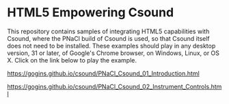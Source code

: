 # HTML5 Empowering Csound

This repository contains samples of integrating HTML5 capabilities with Csound, where the PNaCl build of Csound is used, so that Csound itself does not need to be installed. These examples should play in any desktop version, 31 or later, of Google's Chrome browser, on Windows, Linux, or OS X. Click on the link below to play the example.

https://gogins.github.io/csound/PNaCl_Csound_01_Introduction.html

https://gogins.github.io/csound/PNaCl_Csound_02_Instrument_Controls.html

